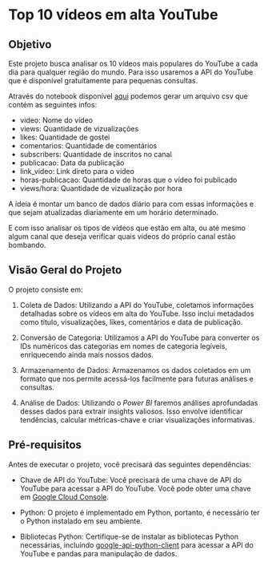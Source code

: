 # Top 10 vídeos em alta YouTube

## Objetivo
Este projeto busca analisar os 10 vídeos mais populares do YouTube a cada dia para qualquer região do mundo. Para isso usaremos a API do YouTube que é disponível gratuitamente para  pequenas consultas.    

Através do notebook disponível [aqui](https://github.com/jeanmatheuss/API-youtube/blob/main/api-youtube.ipynb) podemos gerar um arquivo csv que contém as seguintes infos:

- video: Nome do vídeo
- views: Quantidade de vizualizações
- likes: Quantidade de gostei
- comentarios: Quantidade de comentários
- subscribers: Quantidade de inscritos no canal
- publicacao: Data da publicação
- link_video: Link direto para o vídeo
- horas-publicacao: Quantidade de horas que o vídeo foi publicado
- views/hora: Quantidade de vizualização por hora

A ídeia é montar um banco de dados diário para com essas informações e que sejam atualizadas diariamente em um horário determinado. 

E com isso analisar os tipos de vídeos que estão em alta, ou até mesmo algum canal que deseja verificar quais vídeos do próprio canal estão bombando.

## Visão Geral do Projeto
O projeto consiste em:

1. Coleta de Dados: Utilizando a API do YouTube, coletamos informações detalhadas sobre os vídeos em alta do YouTube. Isso inclui metadados como título, visualizações, likes, comentários e data de publicação.

2. Conversão de Categoria: Utilizamos a API do YouTube para converter os IDs numéricos das categorias em nomes de categoria legíveis, enriquecendo ainda mais nossos dados.

3. Armazenamento de Dados: Armazenamos os dados coletados em um formato que nos permite acessá-los facilmente para futuras análises e consultas.

4. Análise de Dados: Utilizando o *Power BI* faremos análises aprofundadas desses dados para extrair insights valiosos. Isso envolve identificar tendências, calcular métricas-chave e criar visualizações informativas.

## Pré-requisitos
Antes de executar o projeto, você precisará das seguintes dependências:

- Chave de API do YouTube: Você precisará de uma chave de API do YouTube para acessar a API do YouTube. Você pode obter uma chave em [Google Cloud Console](https://console.cloud.google.com/).

- Python: O projeto é implementado em Python, portanto, é necessário ter o Python instalado em seu ambiente.

- Bibliotecas Python: Certifique-se de instalar as bibliotecas Python necessárias, incluindo [google-api-python-client](https://github.com/youtube/api-samples/blob/master/python/README.md) para acessar a API do YouTube e pandas para manipulação de dados.


